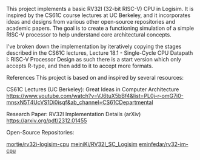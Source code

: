 
This project implements a basic RV32I (32-bit RISC-V) CPU in Logisim. 
It is inspired by the CS61C course lectures at UC Berkeley, and it incorporates ideas and designs from 
various other open-source repositories and academic papers. 
The goal is to create a functioning simulation of a simple RISC-V processor to help understand core architectural concepts.

I've broken down the implementation by iteratively copying the stages described in the CS61C lectures, 
Lecture 18.1 - Single-Cycle CPU Datapath I: RISC-V Processor Design as such there is a start version which only accepts R-type, 
and then add to it to accept more formats.

References
This project is based on and inspired by several resources:

CS61C Lectures (UC Berkeley): 
Great Ideas in Computer Architecture
https://www.youtube.com/watch?v=VJ6tuX5bBf4&list=PL0j-r-omG7i0-mnsxN5T4UcVS1Di0isqf&ab_channel=CS61CDepartmental

Research Paper:
RV32I Implementation Details (arXiv)
https://arxiv.org/pdf/2312.01455

Open-Source Repositories:

[mortie/rv32i-logisim-cpu](https://github.com/mortie/rv32i-logisim-cpu)
[meiniKi/RV32I_SC_Logisim](https://github.com/meiniKi/RV32I_SC_Logisim)
[eminfedar/rv32-im-cpu](https://github.com/eminfedar/rv32-im-cpu)